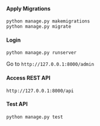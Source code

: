 #### Apply Migrations

```shell
python manage.py makemigrations
python manage.py migrate
```

#### Login

```shell
python manage.py runserver
```

Go to `http://127.0.0.1:8000/admin`

#### Access REST API

```shell
http://127.0.0.1:8000/api
```

#### Test API 

```shell
python manage.py test
```